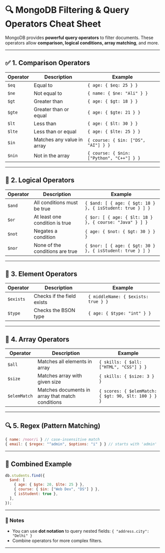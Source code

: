 # 🔍 MongoDB Filtering & Query Operators Cheat Sheet

MongoDB provides **powerful query operators** to filter documents. These operators allow **comparison, logical conditions, array matching**, and more.

---

## ✅ 1. **Comparison Operators**

| Operator | Description                | Example                                   |
| -------- | -------------------------- | ----------------------------------------- |
| `$eq`    | Equal to                   | `{ age: { $eq: 25 } }`                    |
| `$ne`    | Not equal to               | `{ name: { $ne: "Ali" } }`                |
| `$gt`    | Greater than               | `{ age: { $gt: 18 } }`                    |
| `$gte`   | Greater than or equal      | `{ age: { $gte: 21 } }`                   |
| `$lt`    | Less than                  | `{ age: { $lt: 30 } }`                    |
| `$lte`   | Less than or equal         | `{ age: { $lte: 25 } }`                   |
| `$in`    | Matches any value in array | `{ course: { $in: ["DS", "AI"] } }`       |
| `$nin`   | Not in the array           | `{ course: { $nin: ["Python", "C++"] } }` |

---

## 🔁 2. **Logical Operators**

| Operator | Description                     | Example                                                   |
| -------- | ------------------------------- | --------------------------------------------------------- |
| `$and`   | All conditions must be true     | `{ $and: [ { age: { $gt: 18 } }, { isStudent: true } ] }` |
| `$or`    | At least one condition is true  | `{ $or: [ { age: { $lt: 18 } }, { course: "Java" } ] }`   |
| `$not`   | Negates a condition             | `{ age: { $not: { $gt: 30 } } }`                          |
| `$nor`   | None of the conditions are true | `{ $nor: [ { age: { $gt: 30 } }, { isStudent: true } ] }` |

---

## 📑 3. **Element Operators**

| Operator  | Description                | Example                             |
| --------- | -------------------------- | ----------------------------------- |
| `$exists` | Checks if the field exists | `{ middleName: { $exists: true } }` |
| `$type`   | Checks the BSON type       | `{ age: { $type: "int" } }`         |

---

## 🔄 4. **Array Operators**

| Operator     | Description                                      | Example                                             |
| ------------ | ------------------------------------------------ | --------------------------------------------------- |
| `$all`       | Matches all elements in array                    | `{ skills: { $all: ["HTML", "CSS"] } }`             |
| `$size`      | Matches array with given size                    | `{ skills: { $size: 3 } }`                          |
| `$elemMatch` | Matches documents in array that match conditions | `{ scores: { $elemMatch: { $gt: 90, $lt: 100 } } }` |

---

## 🔍 5. **Regex (Pattern Matching)**

```js
{ name: /noor/i } // case-insensitive match
{ email: { $regex: "^admin", $options: "i" } } // starts with 'admin'
```

---

## 🔧 Combined Example

```js
db.students.find({
  $and: [
    { age: { $gte: 20, $lte: 25 } },
    { course: { $in: ["Web Dev", "DS"] } },
    { isStudent: true },
  ],
});
```

---

### 📌 Notes

- You can use **dot notation** to query nested fields:
  `{ "address.city": "Delhi" }`
- Combine operators for more complex filters.

---
